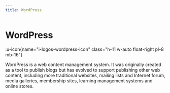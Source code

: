 ```yaml
---
title: WordPress
---
```


# WordPress

:u-icon{name="i-logos-wordpress-icon" class="h-11 w-auto float-right pl-8 mb-16"}

WordPress is a web content management system. It was originally created as a tool to publish blogs but has evolved to support publishing other web content, including more traditional websites, mailing lists and Internet forum, media galleries, membership sites, learning management systems and online stores.
